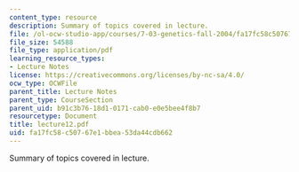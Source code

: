 ```yaml
---
content_type: resource
description: Summary of topics covered in lecture.
file: /ol-ocw-studio-app/courses/7-03-genetics-fall-2004/fa17fc58c50767e1bbea53da44cdb662_lecture12.pdf
file_size: 54588
file_type: application/pdf
learning_resource_types:
- Lecture Notes
license: https://creativecommons.org/licenses/by-nc-sa/4.0/
ocw_type: OCWFile
parent_title: Lecture Notes
parent_type: CourseSection
parent_uid: b91c3b76-18d1-0171-cab0-e0e5bee4f8b7
resourcetype: Document
title: lecture12.pdf
uid: fa17fc58-c507-67e1-bbea-53da44cdb662
---
```

Summary of topics covered in lecture.